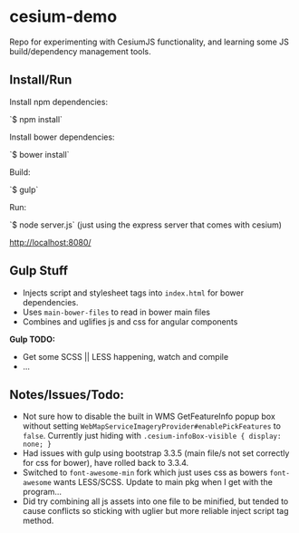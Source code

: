 # cesium-demo
Repo for experimenting with CesiumJS functionality, and learning some JS build/dependency management tools.

<h2>Install/Run</h2>

<p>Install npm dependencies:</p>
`$ npm install`

<p>Install bower dependencies:</p>
`$ bower install`

<p>Build:</p>
`$ gulp`

<p>Run:</p>
`$ node server.js` (just using the express server that comes with cesium)

<p><a href="http://localhost:8080/" target="_blank">http://localhost:8080/</a></p>


<h2>Gulp Stuff</h2>

<ul>
	<li>Injects script and stylesheet tags into <code>index.html</code> for bower dependencies.</li>
	<li>Uses <code>main-bower-files</code> to read in bower main files</li>
	<li>Combines and uglifies js and css for angular components</li>
</ul>

<p><strong>Gulp TODO:</strong></p>

<ul>
	<li>Get some SCSS || LESS happening, watch and compile</li>
	<li>...</li>
</ul>


<h2>Notes/Issues/Todo:</h2>

<ul>
	<li>Not sure how to disable the built in WMS GetFeatureInfo popup box without setting
	 <code>WebMapServiceImageryProvider#enablePickFeatures</code> to <code>false</code>. 
	 Currently just hiding with <code>.cesium-infoBox-visible { display: none; }</code></li>
	<li>Had issues with gulp using bootstrap 3.3.5 (main file/s not set correctly for css for bower), have rolled back to 3.3.4.</li>
	<li>Switched to <code>font-awesome-min</code> fork which just uses css as bowers <code>font-awesome</code> wants LESS/SCSS. Update to main pkg when I get with the program...</li>
	<li>Did try combining all js assets into one file to be minified, but tended to cause conflicts so sticking with uglier but more reliable inject script tag method.</li>
</ul>